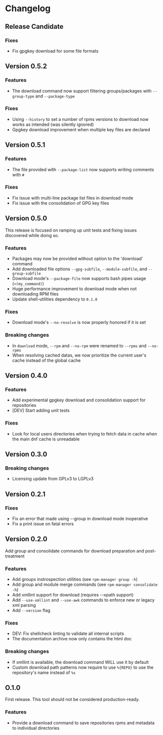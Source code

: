 # Changelog

## Release Candidate

### Fixes

* Fix gpgkey download for some file formats

## Version 0.5.2

### Features

* The download command now support filtering groups/packages with `--group-type` and `--package-type`

### Fixes

* Using `--history` to set a number of rpms versions to download now works as intended (was silently ignored)
* Gpgkey download improvement when multiple key files are declared

## Version 0.5.1

### Features

* The file provided with `--package-list` now supports writing comments with `#`

### Fixes

* Fix issue with multi-line package list files in download mode
* Fix issue with the consolidation of GPG key files

## Version 0.5.0

This release is focused on ramping up unit tests and fixing issues discovered while doing so.

### Features

* Packages may now be provided without option to the 'download' command
* Add downloaded file options `--gpg-subfile`, `--module-subfile`, and `--group-subfile`
* Download mode's `--package-file` now supports bash pipes usage (`<(my_command)`)
* Huge performance improvement to download mode when not downloading RPM files
* Update shell-utilities dependency to `0.1.0`

### Fixes

* Download mode's `--no-resolve` is now properly honored if it is set

### Breaking changes

* In `download` mode, `--rpm` and `--no-rpm` were renamed to `--rpms` and `--no-rpms`
* When resolving cached datas, we now prioritize the current user's cache instead of the global cache

## Version 0.4.0

### Features

* Add experimental gpgkey download and consolidation support for repositories
* [DEV] Start adding unit tests

### Fixes

* Look for local users directories when trying to fetch data in cache when the main dnf cache is unreadable

## Version 0.3.0

### Breaking changes

* Licensing update from GPLv3 to LGPLv3

## Version 0.2.1

### Fixes

* Fix an error that made using --group in download mode inoperative
* Fix a print issue on fatal errors

## Version 0.2.0

Add group and consolidate commands for download preparation and post-treatment

### Features

* Add groups instrospection utilities (see `rpm-manager group -h`)
* Add group and module merge commands (see `rpm-manager consolidate -h`)
* Add xmllint support for download (requires --xpath support)
* Add `--use-xmllint` and `--use-awk` commands to enforce new or legacy xml parsing
* Add `--version` flag

### Fixes

* DEV: Fix shellcheck linting to validate all internal scripts
* The documentation archive now only contains the html doc

### Breaking changes

* If xmllint is available, the download command WILL use it by default
* Custom download path patterns now require to use `%{REPO}` to use the repository's name instead of `%s`

## O.1.0

First release. This tool should not be considered production-ready.

### Features

* Provide a download command to save repositories rpms and metadata to individual directories
